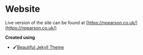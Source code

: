 # Website

Live version of the site can be found at [https://npearson.co.uk/](https://npearson.co.uk/)

__Created using__
 * 🖌️[Beautiful Jekyll Theme](https://beautifuljekyll.com/)


